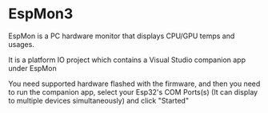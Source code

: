 # EspMon3

EspMon is a PC hardware monitor that displays CPU/GPU temps and usages.

It is a platform IO project which contains a Visual Studio companion app under EspMon

You need supported hardware flashed with the firmware, and then you need to run the companion app, select your Esp32's COM Ports(s) (It can display to multiple devices simultaneously) and click "Started"
